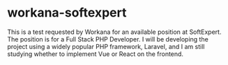 # workana-softexpert
This is a test requested by Workana for an available position at SoftExpert. The position is for a Full Stack PHP Developer. I will be developing the project using a widely popular PHP framework, Laravel, and I am still studying whether to implement Vue or React on the frontend.
